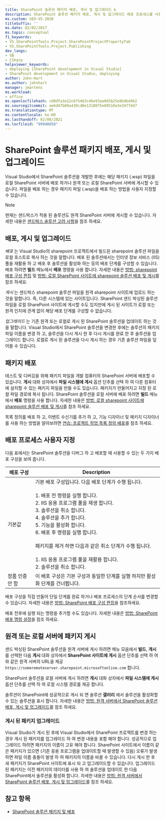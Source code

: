 ```yaml
---
title: SharePoint 솔루션 패키지 배포, 게시 및 업그레이드 &
description: SharePoint 솔루션 패키지 배포, 게시 및 업그레이드 배포 프로세스를 사용자 지정 합니다. 원격 또는 로컬 서버에 패키지를 게시 합니다.
ms.custom: SEO-VS-2020
titleSuffix: ''
ms.date: 02/02/2017
ms.topic: conceptual
f1_keywords:
- VS.SharePointTools.Project.SharePointProjectPropertyTab
- VS.SharePointTools.Project.Publishing
dev_langs:
- VB
- CSharp
helpviewer_keywords:
- deploying [SharePoint development in Visual Studio]
- SharePoint development in Visual Studio, deploying
author: John-Hart
ms.author: johnhart
manager: jmartens
ms.workload:
- office
ms.openlocfilehash: cd0dfa3a12c675463c46e93aa0d5b25e8b4bd4b2
ms.sourcegitcommit: ae6d47b09a439cd0e13180f5e89510e3e347fd47
ms.translationtype: MT
ms.contentlocale: ko-KR
ms.lasthandoff: 02/08/2021
ms.locfileid: "99948858"
---
```

# <a name="deploy-publish-and-upgrade-sharepoint-solution-packages"></a>SharePoint 솔루션 패키지 배포, 게시 및 업그레이드
  Visual Studio에서 SharePoint 솔루션을 개발한 후에는 해당 패키지 (.wsp) 파일을 로컬 SharePoint 서버에 배포 하거나 원격 또는 로컬 SharePoint 서버에 게시할 수 있습니다. 파일을 배포 하는 경우 패키지 파일 (.wsp)을 배포 하는 방법을 사용자 지정할 수 있습니다.

> [!NOTE]
> 현재는 샌드박스가 적용 된 솔루션도 원격 SharePoint 서버에 게시할 수 있습니다. 자세한 내용은 [샌드박스 솔루션 고려 사항](../sharepoint/sandboxed-solution-considerations.md)을 참조 하세요.

## <a name="deploy-publish-and-upgrade"></a>배포, 게시 및 업그레이드
 *배포* 는 Visual Studio의 sharepoint 프로젝트에서 빌드된 sharepoint 솔루션 파일을 로컬 호스트로 복사 하는 것을 말합니다. 배포 된 솔루션에서는 인터넷 정보 서비스 (IIS) 풀을 재활용 하 고 배포 후 솔루션을 활성화 하는 등의 배포 단계를 구성할 수 있습니다. 배포 하려면 **빌드** 메뉴에서 **배포** 명령을 사용 합니다. 자세한 내용은 [방법: sharepoint 배포 구성 편집](../sharepoint/how-to-edit-a-sharepoint-deployment-configuration.md) 및 [방법: 로컬 SharePoint 사이트에 sharepoint 솔루션 배포 및 게시](../sharepoint/how-to-deploy-and-publish-a-sharepoint-solution-to-a-local-sharepoint-site.md)를 참조 하세요.

 *게시* 는 샌드박스 sharepoint 솔루션 파일을 원격 sharepoint 사이트에 업로드 하는 것을 말합니다. 즉, 다른 시스템에 있는 사이트입니다. SharePoint 샌드 박싱된 솔루션 파일을 로컬 SharePoint 사이트에 게시할 수도 있지만에 게시 된 사이트가 로컬 또는 원격 인지에 관계 없이 해당 배포 단계를 구성할 수 없습니다.

 *업그레이드* 는 기존 원격 또는 로컬로 게시 된 SharePoint 솔루션을 업데이트 하는 것을 말합니다. Visual Studio에서 SharePoint 솔루션을 변경한 후에는 솔루션의 패키지 파일 이름을 변경 하 고, 솔루션을 다시 게시 한 후 다시 게시를 완료 한 후 솔루션을 업그레이드 합니다. 로컬로 게시 된 솔루션을 다시 게시 하는 경우 기존 솔루션 파일을 덮어쓸 수 있습니다.

## <a name="deploy-packages"></a>패키지 배포
 테스트 및 디버깅을 위해 패키지 파일을 개발 컴퓨터의 SharePoint 서버에 배포할 수 있습니다. **게시** 대화 상자에서 **파일 시스템에 게시** 옵션 단추를 선택 하 여 다른 컴퓨터에 설치할 수 있는 패키지 파일을 만들 수도 있습니다. 패키지가 만들어지고 지정 된 로컬 파일 경로에 복사 됩니다. SharePoint 솔루션을 로컬 서버에 배포 하려면 **빌드** 메뉴에서 **배포** 명령을 사용 합니다. 자세한 내용은 [방법: 로컬 sharepoint 사이트에 sharepoint 솔루션 배포 및 게시](../sharepoint/how-to-deploy-and-publish-a-sharepoint-solution-to-a-local-sharepoint-site.md)를 참조 하세요.

 목록 정의를 배포 하 고, 이벤트 수신기를 추가 하 고, 기능 디자이너 및 패키지 디자이너를 사용 하는 방법을 알아보려면 [연습: 프로젝트 작업 목록 정의 배포](../sharepoint/walkthrough-deploying-a-project-task-list-definition.md)를 참조 하세요.

## <a name="customize-the-deployment-process"></a>배포 프로세스 사용자 지정
 다음 표에서는 SharePoint 솔루션을 디버그 하 고 배포할 때 사용할 수 있는 두 가지 배포 구성을 보여 줍니다.

|배포 구성|Description|
|------------------------------|-----------------|
|기본값|기본 배포 구성입니다. 다음 배포 단계가 수행 됩니다.<br /><br /> 1. 배포 전 명령을 실행 합니다.<br />2. IIS 응용 프로그램 풀을 재생 합니다.<br />3. 솔루션을 취소 합니다.<br />4. 솔루션을 추가 합니다.<br />5. 기능을 활성화 합니다.<br />6. 배포 후 명령을 실행 합니다.<br /><br /> 패키지를 제거 하면 다음과 같은 취소 단계가 수행 됩니다.<br /><br /> 1. IIS 응용 프로그램 풀을 재활용 합니다.<br />2. 솔루션을 취소 합니다.|
|정품 인증 안 함|이 배포 구성은 기본 구성과 동일한 단계를 실행 하지만 활성화 단계를 건너뜁니다.|

 배포 구성을 직접 만들어 단일 단계를 완료 하거나 배포 프로세스의 단계 순서를 변경할 수 있습니다. 자세한 내용은 [방법: SharePoint 배포 구성 편집](../sharepoint/how-to-edit-a-sharepoint-deployment-configuration.md)을 참조하세요.

 배포 전후에 실행 되는 명령을 추가할 수도 있습니다. 자세한 내용은 [방법: SharePoint 배포 명령 설정](../sharepoint/how-to-set-sharepoint-deployment-commands.md)을 참조 하세요.

## <a name="publish-packages-to-a-remote-or-local-server"></a>원격 또는 로컬 서버에 패키지 게시
 샌드 박싱된 SharePoint 솔루션을 원격 서버에 게시 하려면 메뉴 모음에서 **빌드**, **게시** 를 선택한 다음 **게시** 대화 상자에서 **SharePoint 사이트에 게시** 옵션 단추를 선택 하 여와 같은 원격 서버의 URL을 제공 `https://someremoteserver.sharepoint.microsoftonline.com` 합니다.

 SharePoint 솔루션을 로컬 서버에 게시 하려면 **게시** 대화 상자에서 **파일 시스템에 게시** 옵션 단추를 선택 하 여 로컬 시스템 경로를 제공 합니다.

 솔루션이 SharePoint에 성공적으로 게시 되 면 솔루션 **갤러리** 에서 솔루션을 활성화할 수 있는 솔루션을 표시 합니다. 자세한 내용은 [방법: 원격 서버에서 SharePoint 솔루션 배포, 게시 및 업그레이드](../sharepoint/how-to-deploy-publish-and-upgrade-sharepoint-solutions-on-a-remote-server.md)를 참조 하세요.

### <a name="upgrade-published-packages"></a>게시 된 패키지 업그레이드
 Visual Studio가 게시 된 후에 Visual Studio에서 SharePoint 프로젝트를 변경 하는 경우 게시 된 패키지를 업그레이드 하 여 변경 내용을 포함 해야 합니다. 성공적으로 업그레이드 하려면 패키지의 이름이 고유 해야 합니다. SharePoint 사이트에서 이름이 같은 패키지가 있으면 (기존 응용 프로그램을 업데이트할 때 발생할 수 있음) 오류가 발생 하면 파일 이름 충돌이 발생 하 여 패키지의 이름을 바꿀 수 있습니다. 다시 게시 한 후 새 패키지가 SharePoint 사이트에 표시 되 고 업그레이드할 수 있습니다. 업그레이드 된 패키지는 이전 패키지의 데이터를 사용 하 여 솔루션을 업데이트 한 다음 SharePoint에서 솔루션을 활성화 합니다. 자세한 내용은 [방법: 원격 서버에서 SharePoint 솔루션 배포, 게시 및 업그레이드](../sharepoint/how-to-deploy-publish-and-upgrade-sharepoint-solutions-on-a-remote-server.md)를 참조 하세요.

## <a name="see-also"></a>참고 항목
- [SharePoint 솔루션 패키지 및 배포](../sharepoint/packaging-and-deploying-sharepoint-solutions.md)
